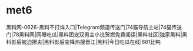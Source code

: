 # met6
黑料网-0626-黑料不打烊入口|Telegram频道传送门|74猫导航主站|74猫传送门|78黑料网|网曝吃瓜|黑料团宠双男主小说贺燃免费阅读|黑料社区|独家黑料|黑料影后被迫撩夫|黑料影后空降热搜晋江|黑料|今日吃瓜在线|881比鸭
